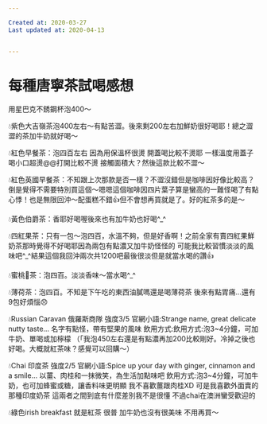 ```yaml
---

Created at: 2020-03-27
Last updated at: 2020-04-13


---
```


# 每種唐寧茶試喝感想


用星巴克不銹鋼杯泡400～

💧紫色大吉嶺茶泡400左右～有點苦澀。後來剩200左右加鮮奶很好喝耶！總之澀澀的茶加牛奶就好喝～

💧紅色早餐茶：泡四百左右 因為用保溫杯很燙 開蓋喝比較不燙耶 一樣溫度用蓋子喝小口超燙@@打開比較不燙 接觸面積大？然後這款比較不澀～

💧紅色英國早餐茶：不知跟上次那款是否一樣？不澀沒錯但是咖啡因好像比較高？倒是覺得不需要特別買這個～嗯嗯這個咖啡因四片葉子算是蠻高的一難怪喝了有點心悸！也是無限回沖～配蛋糕不錯👍但不會想再買就是了。好的紅茶多的是～

💧黃色伯爵茶：香耶好喝喔後來也有加牛奶也好喝^\_^

💧四紅果茶：只有一包～泡四百，水溫不夠，但是好香啊！之前全家有賣四紅果鮮奶茶那時覺得不好喝耶因為兩包有點濃又加牛奶怪怪的 可能我比較習慣淡淡的風味吧^\_^結果這個我回沖兩次共1200吧最後很淡但是就當水喝的讚👍

💧蜜桃🍑茶：泡四百。淡淡香味～當水喝^\_^

💧薄荷茶：泡四百。不知是下午吃的東西油膩嗎還是喝薄荷茶 後來有點胃痛...還有9包好煩惱😞

💧Russian Caravan 俄羅斯商隊 強度3/5
官網小語:Strange name, great delicate nutty taste...
名字有點怪，帶有堅果的風味
飲用方式:飲用方式:泡3~4分鐘，可加牛奶、單喝或加檸檬
（「我泡450左右還是有點濃再加200比較剛好。冷掉之後也好喝。大概就紅茶味？感覺可以回購～）

💧Chai 印度茶 強度2/5
官網小語:Spice up your day with ginger, cinnamon and a smile...
以薑、肉桂和一抹微笑，為生活加點味吧
飲用方式:泡3~4分鐘，可加牛奶，也可加蜂蜜或糖，讓香料味更明顯
我不喜歡薑跟肉桂XD 可是我喜歡外面賣的那種印度奶茶
這兩者之間到底有什麼差別我不是很懂
不過chai在澳洲蠻受歡迎的

💧綠色irish breakfast
就是紅茶 很普 加牛奶也沒有很美味 不用再買～

